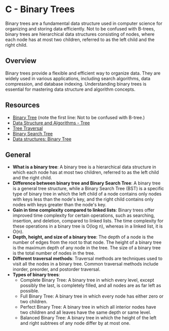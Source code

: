 # C - Binary Trees

Binary trees are a fundamental data structure used in computer science for organizing and storing data efficiently. Not to be confused with B-trees, binary trees are hierarchical data structures consisting of nodes, where each node has at most two children, referred to as the left child and the right child.

## Overview

Binary trees provide a flexible and efficient way to organize data. They are widely used in various applications, including search algorithms, data compression, and database indexing. Understanding binary trees is essential for mastering data structure and algorithm concepts.

## Resources

- [Binary Tree](https://en.wikipedia.org/wiki/Binary_tree) (note the first line: Not to be confused with B-tree.)
- [Data Structure and Algorithms - Tree](https://www.geeksforgeeks.org/tree-traversals-inorder-preorder-and-postorder/)
- [Tree Traversal](https://en.wikipedia.org/wiki/Tree_traversal)
- [Binary Search Tree](https://www.geeksforgeeks.org/binary-search-tree-set-1-search-and-insertion/)
- [Data structures: Binary Tree](https://www.tutorialspoint.com/data_structures_algorithms/binary_tree_algorithm.htm)

## General

- **What is a binary tree**: A binary tree is a hierarchical data structure in which each node has at most two children, referred to as the left child and the right child.
- **Difference between binary tree and Binary Search Tree**: A binary tree is a general tree structure, while a Binary Search Tree (BST) is a specific type of binary tree in which the left child of a node contains only nodes with keys less than the node's key, and the right child contains only nodes with keys greater than the node's key.
- **Gain in time complexity compared to linked lists**: Binary trees offer improved time complexity for certain operations, such as searching, insertion, and deletion, compared to linked lists. The time complexity for these operations in a binary tree is O(log n), whereas in a linked list, it is O(n).
- **Depth, height, and size of a binary tree**: The depth of a node is the number of edges from the root to that node. The height of a binary tree is the maximum depth of any node in the tree. The size of a binary tree is the total number of nodes in the tree.
- **Different traversal methods**: Traversal methods are techniques used to visit all the nodes in a binary tree. Common traversal methods include inorder, preorder, and postorder traversal.
- **Types of binary trees**: 
    - Complete Binary Tree: A binary tree in which every level, except possibly the last, is completely filled, and all nodes are as far left as possible.
    - Full Binary Tree: A binary tree in which every node has either zero or two children.
    - Perfect Binary Tree: A binary tree in which all interior nodes have two children and all leaves have the same depth or same level.
    - Balanced Binary Tree: A binary tree in which the height of the left and right subtrees of any node differ by at most one.
